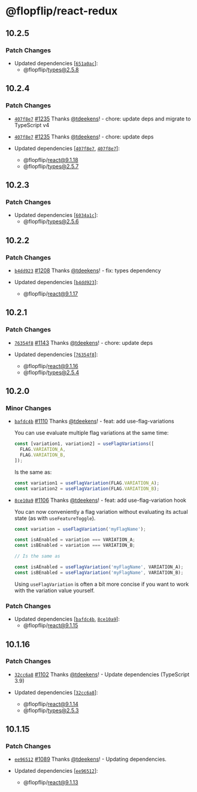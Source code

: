 # @flopflip/react-redux

## 10.2.5

### Patch Changes

- Updated dependencies [[`651a0ac`](https://github.com/tdeekens/flopflip/commit/651a0ac187860c9511d7da0bbf7cde6f5a9bb5aa)]:
  - @flopflip/types@2.5.8

## 10.2.4

### Patch Changes

- [`407f8e7`](https://github.com/tdeekens/flopflip/commit/407f8e7484ef25316d34f14f29b94c673ecd8aed) [#1235](https://github.com/tdeekens/flopflip/pull/1235) Thanks [@tdeekens](https://github.com/tdeekens)! - chore: update deps and migrate to TypeScript v4

* [`407f8e7`](https://github.com/tdeekens/flopflip/commit/407f8e7484ef25316d34f14f29b94c673ecd8aed) [#1235](https://github.com/tdeekens/flopflip/pull/1235) Thanks [@tdeekens](https://github.com/tdeekens)! - chore: update deps

* Updated dependencies [[`407f8e7`](https://github.com/tdeekens/flopflip/commit/407f8e7484ef25316d34f14f29b94c673ecd8aed), [`407f8e7`](https://github.com/tdeekens/flopflip/commit/407f8e7484ef25316d34f14f29b94c673ecd8aed)]:
  - @flopflip/react@9.1.18
  - @flopflip/types@2.5.7

## 10.2.3

### Patch Changes

- Updated dependencies [[`6034a1c`](https://github.com/tdeekens/flopflip/commit/6034a1c8ff2c166f3fabee1deac86cf6262edde3)]:
  - @flopflip/types@2.5.6

## 10.2.2

### Patch Changes

- [`b4dd923`](https://github.com/tdeekens/flopflip/commit/b4dd92356208ffe1feefea0a86f7c05d738fcabb) [#1208](https://github.com/tdeekens/flopflip/pull/1208) Thanks [@tdeekens](https://github.com/tdeekens)! - fix: types dependency

- Updated dependencies [[`b4dd923`](https://github.com/tdeekens/flopflip/commit/b4dd92356208ffe1feefea0a86f7c05d738fcabb)]:
  - @flopflip/react@9.1.17

## 10.2.1

### Patch Changes

- [`76354f8`](https://github.com/tdeekens/flopflip/commit/76354f8bd034b0ece14374b5eddf39858f75c7a7) [#1143](https://github.com/tdeekens/flopflip/pull/1143) Thanks [@tdeekens](https://github.com/tdeekens)! - chore: update deps

- Updated dependencies [[`76354f8`](https://github.com/tdeekens/flopflip/commit/76354f8bd034b0ece14374b5eddf39858f75c7a7)]:
  - @flopflip/react@9.1.16
  - @flopflip/types@2.5.4

## 10.2.0

### Minor Changes

- [`bafdc4b`](https://github.com/tdeekens/flopflip/commit/bafdc4b27ace4c5490487b22f5f4ee3a5ce32ebf) [#1110](https://github.com/tdeekens/flopflip/pull/1110) Thanks [@tdeekens](https://github.com/tdeekens)! - feat: add use-flag-variations

  You can use evaluate multiple flag variations at the same time:

  ```js
  const [variation1, variation2] = useFlagVariations([
    FLAG.VARIATION_A,
    FLAG.VARIATION_B,
  ]);
  ```

  Is the same as:

  ```js
  const variation1 = useFlagVariation(FLAG.VARIATION_A);
  const variation2 = useFlagVariation(FLAG.VARIATION_B);
  ```

* [`8ce10a9`](https://github.com/tdeekens/flopflip/commit/8ce10a953e54bb9e159f606338d327f0a3ede8fb) [#1106](https://github.com/tdeekens/flopflip/pull/1106) Thanks [@tdeekens](https://github.com/tdeekens)! - feat: add use-flag-variation hook

  You can now conveniently a flag variation without evaluating its actual state (as with `useFeatureToggle`).

  ```js
  const variation = useFlagVariation('myFlagName');

  const isAEnabled = variation === VARIATION_A;
  const isBEnabled = variation === VARIATION_B;

  // Is the same as

  const isAEnabled = useFlagVariation('myFlagName', VARIATION_A);
  const isBEnabled = useFlagVariation('myFlagName', VARIATION_B);
  ```

  Using `useFlagVariation` is often a bit more concise if you want to work with the variation value yourself.

### Patch Changes

- Updated dependencies [[`bafdc4b`](https://github.com/tdeekens/flopflip/commit/bafdc4b27ace4c5490487b22f5f4ee3a5ce32ebf), [`8ce10a9`](https://github.com/tdeekens/flopflip/commit/8ce10a953e54bb9e159f606338d327f0a3ede8fb)]:
  - @flopflip/react@9.1.15

## 10.1.16

### Patch Changes

- [`32cc6a8`](https://github.com/tdeekens/flopflip/commit/32cc6a823ff9812ab2f256b69dd3f46e273feb5e) [#1102](https://github.com/tdeekens/flopflip/pull/1102) Thanks [@tdeekens](https://github.com/tdeekens)! - Update dependencies (TypeScript 3.9)

- Updated dependencies [[`32cc6a8`](https://github.com/tdeekens/flopflip/commit/32cc6a823ff9812ab2f256b69dd3f46e273feb5e)]:
  - @flopflip/react@9.1.14
  - @flopflip/types@2.5.3

## 10.1.15

### Patch Changes

- [`ee96512`](https://github.com/tdeekens/flopflip/commit/ee96512dd32ab75e6f9790df9322d6bc27642eac) [#1089](https://github.com/tdeekens/flopflip/pull/1089) Thanks [@tdeekens](https://github.com/tdeekens)! - Updating dependencies.

- Updated dependencies [[`ee96512`](https://github.com/tdeekens/flopflip/commit/ee96512dd32ab75e6f9790df9322d6bc27642eac)]:
  - @flopflip/react@9.1.13

